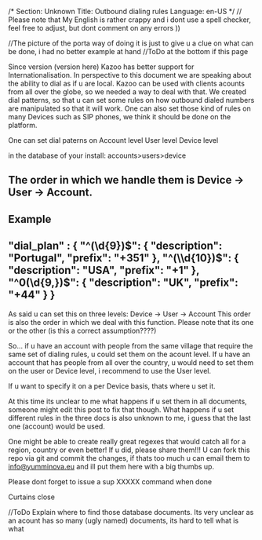 /*
Section: Unknown
Title: Outbound dialing rules
Language: en-US
*/
// Please note that My English is rather crappy and i dont use a spell checker, feel free to adjust, but dont comment on any errors ))


//The picture of the porta way of doing it is just to give u a clue on what can be done, i had no better example at hand
//ToDo at the bottom if this page

Since version (version here) Kazoo has better support for Internationalisation.
In perspective to this document we are speaking about the ability to dial as if u are local.
Kazoo can be used with clients acounts from all over the globe, so we needed a way to deal with that.
We created dial patterns, so that u can set some rules on how outbound dialed numbers are manipulated so that it will work.
One can also set those kind of rules on many Devices such as SIP phones, we think it should be done on the platform.





One can set dial paterns on
 Account level
 User level
 Device level
 
in the database of your install: accounts>users>device

 
The order in which we handle them is Device -> User -> Account.
----------------------------------------------------------------

Example
----------------------------------------------------------------

"dial_plan" : {
   "^(\\d{9})$": {
       "description": "Portugal",
       "prefix": "+351"
   },
   "^(\\d{10})$": {
       "description": "USA",
       "prefix": "+1"
   },
   "^0(\\d{9,})$": {
       "description": "UK",
       "prefix": "+44"
   }
}
----------------------------------------------------------------

As said u can set this on three levels: Device -> User -> Account
This order is also the order in which we deal with this function.
Please note that its one or the other 	(is this a correct assumption????)

So... if u have an account with people from the same village that require the same set of dialing rules, u could set them on the acount level.
If u have an account that has people from all over the country, u would need to set them on the user or Device level, i recommend to use the User level.

If u want to specify it on a per Device basis, thats where u set it.

At this time its unclear to me what happens if u set them in all documents, someone might edit this post to fix that though.
What happens if u set different rules in the three docs is also unknown to me, i guess that the last one (account) would be used.

One might be able to create really great regexes that would catch all for a region, country or even better!
If u did, please share them!!! U can fork this repo via git and commit the changes, 
if thats too much u can email them to info@yumminova.eu and ill put them here with a big thumbs up.

Please dont forget to issue a sup XXXXX command when done 

Curtains close

//ToDo
Explain where to find those database documents. Its very unclear as an acount has so many (ugly named) documents, its hard to tell what is what



